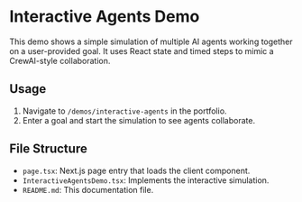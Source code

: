 # Interactive Agents Demo

This demo shows a simple simulation of multiple AI agents working together on a user-provided goal. It uses React state and timed steps to mimic a CrewAI-style collaboration.

## Usage
1. Navigate to `/demos/interactive-agents` in the portfolio.
2. Enter a goal and start the simulation to see agents collaborate.

## File Structure
- `page.tsx`: Next.js page entry that loads the client component.
- `InteractiveAgentsDemo.tsx`: Implements the interactive simulation.
- `README.md`: This documentation file.
